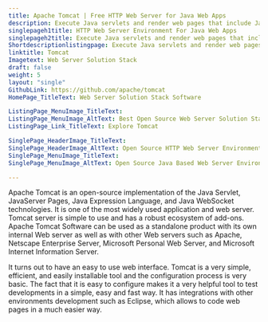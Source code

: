 ```yaml
---
title: Apache Tomcat | Free HTTP Web Server for Java Web Apps
description: Execute Java servlets and render web pages that include Java pages. Apache Tomcat software powers large-scale, mission-critical web applications.
singlepageh1title: HTTP Web Server Environment For Java Web Apps
singlepageh2title: Execute Java servlets and render web pages that include Java server page coding. Apache Tomcat software powers large-scale, mission-critical web applications.
Shortdescriptionlistingpage: Execute Java servlets and render web pages that include Java server page coding. Apache Tomcat software powers large-scale, mission-critical web applications.
linktitle: Tomcat
Imagetext: Web Server Solution Stack
draft: false
weight: 5
layout: "single"
GithubLink: https://github.com/apache/tomcat
HomePage_TitleText: Web Server Solution Stack Software

ListingPage_MenuImage_TitleText: 
ListingPage_MenuImage_AltText: Best Open Source Web Server Solution Stack Options
ListingPage_Link_TitleText: Explore Tomcat

SinglePage_HeaderImage_TitleText: 
SinglePage_HeaderImage_AltText: Open Source HTTP Web Server Environment For Java Web Apps
SinglePage_MenuImage_TitleText: 
SinglePage_MenuImage_AltText: Open Source Java Based Web Server Environment

---
```


Apache Tomcat is an open-source implementation of the Java Servlet, JavaServer Pages, Java Expression Language, and Java WebSocket technologies. It is one of the most widely used application and web server. Tomcat server is simple to use and has a robust ecosystem of add-ons. Apache Tomcat Software can be used as a standalone product with its own internal Web server as well as with other Web servers such as Apache, Netscape Enterprise Server, Microsoft Personal Web Server, and Microsoft Internet Information Server.

It turns out to have an easy to use web interface. Tomcat is a very simple, efficient, and easily installable tool and the configuration process is very basic. The fact that it is easy to configure makes it a very helpful tool to test developments in a simple, easy and fast way. It has integrations with other environments development such as Eclipse, which allows to code web pages in a much easier way.